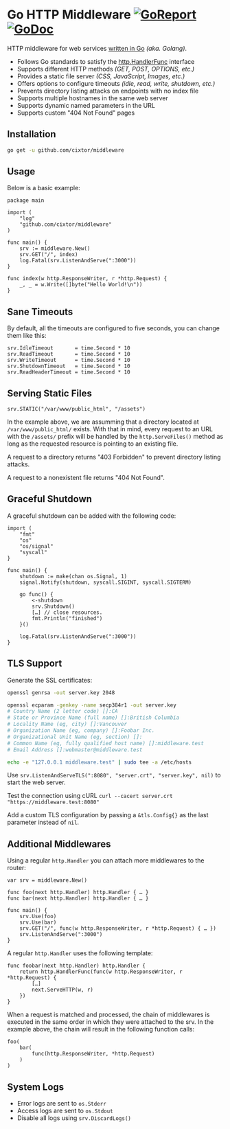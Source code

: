 # Go HTTP Middleware [![GoReport](https://goreportcard.com/badge/github.com/cixtor/middleware)](https://goreportcard.com/report/github.com/cixtor/middleware) [![GoDoc](https://godoc.org/github.com/cixtor/middleware?status.svg)](https://godoc.org/github.com/cixtor/middleware)

HTTP middleware for web services [written in Go](https://golang.org/) _(aka. Golang)_.

* Follows Go standards to satisfy the [http.HandlerFunc](https://golang.org/pkg/net/http/#HandlerFunc) interface
* Supports different HTTP methods _(GET, POST, OPTIONS, etc.)_
* Provides a static file server _(CSS, JavaScript, Images, etc.)_
* Offers options to configure timeouts _(idle, read, write, shutdown, etc.)_
* Prevents directory listing attacks on endpoints with no index file
* Supports multiple hostnames in the same web server
* Supports dynamic named parameters in the URL
* Supports custom "404 Not Found" pages

## Installation

```sh
go get -u github.com/cixtor/middleware
```

## Usage

Below is a basic example:

```golang
package main

import (
    "log"
    "github.com/cixtor/middleware"
)

func main() {
    srv := middleware.New()
    srv.GET("/", index)
    log.Fatal(srv.ListenAndServe(":3000"))
}

func index(w http.ResponseWriter, r *http.Request) {
    _, _ = w.Write([]byte("Hello World!\n"))
}
```

## Sane Timeouts

By default, all the timeouts are configured to five seconds, you can change them like this:

```golang
srv.IdleTimeout       = time.Second * 10
srv.ReadTimeout       = time.Second * 10
srv.WriteTimeout      = time.Second * 10
srv.ShutdownTimeout   = time.Second * 10
srv.ReadHeaderTimeout = time.Second * 10
```

## Serving Static Files

```golang
srv.STATIC("/var/www/public_html", "/assets")
```

In the example above, we are assumming that a directory located at `/var/www/public_html/` exists. With that in mind, every request to an URL with the `/assets/` prefix will be handled by the `http.ServeFiles()` method as long as the requested resource is pointing to an existing file.

A request to a directory returns "403 Forbidden" to prevent directory listing attacks.

A request to a nonexistent file returns "404 Not Found".

## Graceful Shutdown

A graceful shutdown can be added with the following code:

```golang
import (
    "fmt"
    "os"
    "os/signal"
    "syscall"
}

func main() {
    shutdown := make(chan os.Signal, 1)
    signal.Notify(shutdown, syscall.SIGINT, syscall.SIGTERM)

    go func() {
        <-shutdown
        srv.Shutdown()
        […] // close resources.
        fmt.Println("finished")
    }()

    log.Fatal(srv.ListenAndServe(":3000"))
}
```

## TLS Support

Generate the SSL certificates:

```sh
openssl genrsa -out server.key 2048

openssl ecparam -genkey -name secp384r1 -out server.key
# Country Name (2 letter code) []:CA
# State or Province Name (full name) []:British Columbia
# Locality Name (eg, city) []:Vancouver
# Organization Name (eg, company) []:Foobar Inc.
# Organizational Unit Name (eg, section) []:
# Common Name (eg, fully qualified host name) []:middleware.test
# Email Address []:webmaster@middleware.test

echo -e "127.0.0.1 middleware.test" | sudo tee -a /etc/hosts
```

Use `srv.ListenAndServeTLS(":8080", "server.crt", "server.key", nil)` to start the web server.

Test the connection using cURL `curl --cacert server.crt "https://middleware.test:8080"`

Add a custom TLS configuration by passing a `&tls.Config{}` as the last parameter instead of `nil`.

## Additional Middlewares

Using a regular `http.Handler` you can attach more middlewares to the router:

```golang
var srv = middleware.New()

func foo(next http.Handler) http.Handler { … }
func bar(next http.Handler) http.Handler { … }

func main() {
    srv.Use(foo)
    srv.Use(bar)
    srv.GET("/", func(w http.ResponseWriter, r *http.Request) { … })
    srv.ListenAndServe(":3000")
}
```

A regular `http.Handler` uses the following template:

```golang
func foobar(next http.Handler) http.Handler {
    return http.HandlerFunc(func(w http.ResponseWriter, r *http.Request) {
        […]
        next.ServeHTTP(w, r)
    })
}
```

When a request is matched and processed, the chain of middlewares is executed in the same order in which they were attached to the srv. In the example above, the chain will result in the following function calls:

```
foo(
    bar(
        func(http.ResponseWriter, *http.Request)
    )
)
```

## System Logs

* Error logs are sent to `os.Stderr`
* Access logs are sent to `os.Stdout`
* Disable all logs using `srv.DiscardLogs()`
